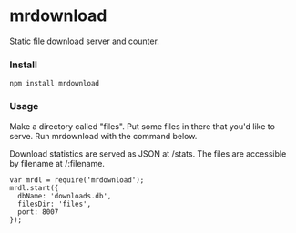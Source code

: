 # mrdownload

Static file download server and counter.

### Install

    npm install mrdownload

### Usage

Make a directory called "files".  Put some files in there that you'd like to serve.  Run mrdownload with the command below.

Download statistics are served as JSON at /stats.  The files are accessible by filename at /:filename.

    var mrdl = require('mrdownload');
    mrdl.start({
      dbName: 'downloads.db',
      filesDir: 'files',
      port: 8007
    });
    
        
